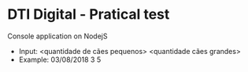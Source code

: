 # DTI Digital - Pratical test
Console application on NodejS

* Input: <data> <quantidade de cães pequenos> <quantidade cães grandes>
* Example: 03/08/2018 3 5
